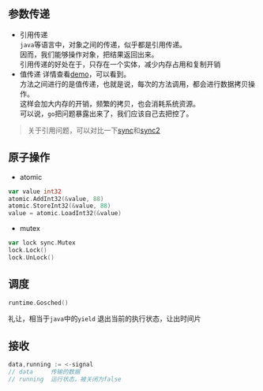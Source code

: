参数传递
---
- 引用传递<br>
``java``等语言中，对象之间的传递，似乎都是引用传递。<br>
因而，我们能够操作对象，把结果返回出来。<br>
引用传递的好处在于，只存在一个实体，减少内存占用和复制开销
- 值传递
详情查看[demo](./note/learn_transfer.go)，可以看到。<br>
方法之间进行的是值传递，也就是说，每次的方法调用，都会进行数据拷贝操作。<br>
这样会加大内存的开销，频繁的拷贝，也会消耗系统资源。<br>
可以说，``go``把问题暴露出来了，我们应该自己去把控了。
> 关于引用问题，可以对比一下[sync](./note/learn_sync.go)和[sync2](./note/learn_sync2.go)

原子操作
---
- atomic
```go
var value int32
atomic.AddInt32(&value, 88)
atomic.StoreInt32(&value, 88)
value = atomic.LoadInt32(&value)
```
- mutex
```go
var lock sync.Mutex
lock.Lock()
lock.UnLock()
```

调度
---
```go
runtime.Gosched()
```
礼让，相当于``java``中的``yield``
退出当前的执行状态，让出时间片

接收
---
```go
data,running := <-signal
// data     传输的数据 
// running  运行状态，被关闭为false
```

